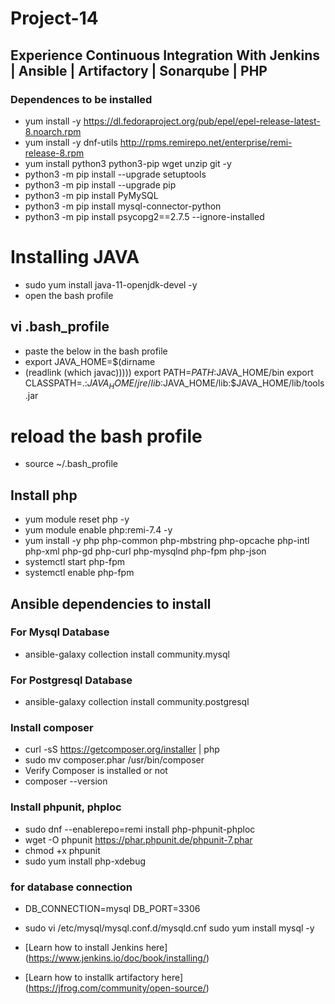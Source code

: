 # Project-14
## Experience Continuous Integration With Jenkins | Ansible | Artifactory | Sonarqube | PHP



 ### Dependences to be installed
 
- yum install -y https://dl.fedoraproject.org/pub/epel/epel-release-latest-8.noarch.rpm
- yum install -y dnf-utils http://rpms.remirepo.net/enterprise/remi-release-8.rpm
- yum install python3 python3-pip wget unzip git -y
- python3 -m pip install --upgrade setuptools
- python3 -m pip install --upgrade pip
- python3 -m pip install PyMySQL
- python3 -m pip install mysql-connector-python
- python3 -m pip install psycopg2==2.7.5 --ignore-installed

# Installing JAVA
 
- sudo yum install java-11-openjdk-devel -y
- open the bash profile
  
##  vi .bash_profile
- paste the below in the bash profile
- export JAVA_HOME=$(dirname 
- (readlink 
(which javac))))) export PATH=$PATH:$JAVA_HOME/bin export CLASSPATH=.:$JAVA_HOME/jre/lib:$JAVA_HOME/lib:$JAVA_HOME/lib/tools.jar

# reload the bash profile
- source ~/.bash_profile

## Install php

- yum module reset php -y
- yum module enable php:remi-7.4 -y
- yum install -y php php-common php-mbstring php-opcache php-intl php-xml php-gd php-curl php-mysqlnd php-fpm php-json
- systemctl start php-fpm
- systemctl enable php-fpm

## Ansible dependencies to install

### For Mysql Database
- ansible-galaxy collection install community.mysql
### For Postgresql Database
- ansible-galaxy collection install community.postgresql

### Install composer
- curl -sS https://getcomposer.org/installer | php
- sudo mv composer.phar /usr/bin/composer
-  Verify Composer is installed or not
- composer --version

### Install phpunit, phploc

- sudo dnf --enablerepo=remi install php-phpunit-phploc
- wget -O phpunit https://phar.phpunit.de/phpunit-7.phar
- chmod +x phpunit
- sudo yum install php-xdebug

### for database connection 
- DB_CONNECTION=mysql DB_PORT=3306
-  sudo vi /etc/mysql/mysql.conf.d/mysqld.cnf sudo yum install mysql -y

- [Learn how to install Jenkins here] (https://www.jenkins.io/doc/book/installing/)

- [Learn how to installk artifactory here] (https://jfrog.com/community/open-source/)
